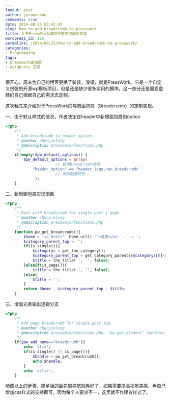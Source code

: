 ```yaml
---
layout: post
author: jeromechan
comments: true
date: 2014-08-25 03:42:43
slug: how-to-add-breadcrumb-to-presswork
title: 关于PressWork增加导航面包屑的实现
wordpress_id: 125
permalink: /2014/08/25/how-to-add-breadcrumb-to-presswork/
categories:
- Programming
tags:
- presswork面包屑
- wordpress 主题
---
```


很开心，周末为自己的博客更换了新装，没错，就是PressWork。它是一个自定义很强的开源wp模板项目，但是还是缺少很多实用的模块，这一部分还是需要童鞋们自己根据自己的需求去定制。

这次我先来介绍对于PressWork的导航面包屑（Breadcrumb）的定制实现。

一、由于默认样式的情况，作者决定在header中新增面包屑的option

```php
<?php
    /**
     * Add breadcrumb to header option
     * @author chenjinlong
     * @description presswork/functions.php
     */
    if(empty($pw_default_options)) {
    	$pw_default_options = array(
                      // 新增breadcrumb选项
    		"header_option" => "header_logo,nav,breadcrumb"
                      // 其他配置项目 …
             );
    }
```    




二、新增面包屑实现函数

```php
<?php
    /**
     * Deal with breadcrumb for single post | page. 
     * @author chenjinlong
     * @description presswork/functions.php
     */
    function pw_get_breadcrumb(){
        $home = '<a href="'.home_url().'">首页</a>' . ' » ';
        $category_parent_top = '';
        if(is_single()){
            $categorys = get_the_category();
            $category_parent_top = get_category_parents($categorys[0]->term_id, true, ' » ');
            $title = the_title('', '', false);
        }elseif(is_page()){
            $title = the_title('', '', false);
        }else{
            $title = '';
        }
        return $home . $category_parent_top . $title;
    }
```  




三、增加元素输出逻辑分支

```php
<?php
    /**
     * Add page breadcrumb for single post top. 
     * @author chenjinlong
     * @description presswork/functions.php, ‘pw_get_element’ function
     */
    if($pw_add_name=="breadcrumb"){
        echo '<li>';
        if(is_single() || is_page()){
            $handle = pw_get_breadcrumb();
            echo $handle;
        }
        echo '</li>';
    }
```

参照以上的步骤，简单版的面包屑导航就弄好了，如果需要提高视觉美感，再自己增加css样式的支持即可，因为每个人要求不一，这里就不作建议样式了。
